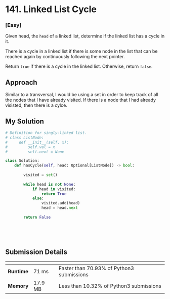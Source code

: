 # 141. Linked List Cycle

### [**Easy**]

Given head, the `head` of a linked list, determine if the linked list has a cycle in it.

There is a cycle in a linked list if there is some node in the list that can be reached again by continuously following the next pointer.

Return `true` if there is a cycle in the linked list. Otherwise, return `false`.

## Approach

Similar to a transversal, I would be using a set in order to keep track of all the nodes that I have already visited. If there is a node that I had already visisted, then there is a cylce.

## My Solution

````python
# Definition for singly-linked list.
# class ListNode:
#     def __init__(self, x):
#         self.val = x
#         self.next = None

class Solution:
    def hasCycle(self, head: Optional[ListNode]) -> bool:
        
        visited = set() 
        
        while head is not None:
            if head in visited: 
                return True
            else:
                visited.add(head)
                head = head.next 
                
        return False
    
    
    
    

````

## Submission Details

| <!-- -->    | <!-- --> | <!-- -->                             |
|-------------|----------|--------------------------------------|
| **Runtime** | 71 ms     | Faster than 70.93% of Python3 submissions |
| **Memory**  | 17.9 MB    | Less than 10.32% of Python3 submissions   |
